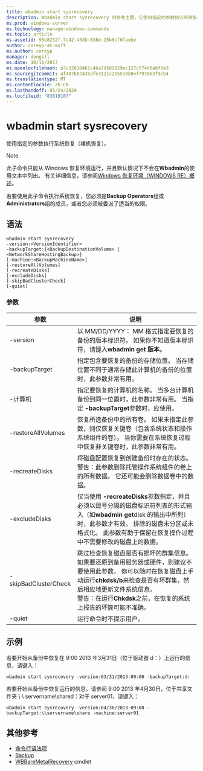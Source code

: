 ```yaml
---
title: wbadmin start sysrecovery
description: Wbadmin start sysrecovery 的参考主题，它使用指定的参数执行系统恢复（裸机恢复）。
ms.prod: windows-server
ms.technology: manage-windows-commands
ms.topic: article
ms.assetid: 95b8232f-7c42-452b-838e-15b0cf6faebe
author: coreyp-at-msft
ms.author: coreyp
manager: dongill
ms.date: 10/16/2017
ms.openlocfilehash: a7c32818461c46a7d582029ec127c574d6a8f3e3
ms.sourcegitcommit: 4f407b82435afe3111c215510b0ef797863f9cb4
ms.translationtype: MT
ms.contentlocale: zh-CN
ms.lasthandoff: 05/24/2020
ms.locfileid: "83819107"
---
```

# <a name="wbadmin-start-sysrecovery"></a>wbadmin start sysrecovery



使用指定的参数执行系统恢复（裸机恢复）。

> [!NOTE]
> 此子命令只能从 Windows 恢复环境运行，并且默认情况下不会在**Wbadmin**的使用文本中列出。 有关详细信息，请参阅[Windows 恢复环境（WINDOWS RE）概述](https://technet.microsoft.com/library/hh825173.aspx)。

若要使用此子命令执行系统恢复，您必须是**Backup Operators**组或**Administrators**组的成员，或者您必须被委派了适当的权限。

## <a name="syntax"></a>语法

```
wbadmin start sysrecovery
-version:<VersionIdentifier>
-backupTarget:{<BackupDestinationVolume> | <NetworkShareHostingBackup>}
[-machine:<BackupMachineName>]
[-restoreAllVolumes]
[-recreateDisks]
[-excludeDisks]
[-skipBadClusterCheck]
[-quiet]
```

### <a name="parameters"></a>参数

|参数|说明|
|---------|-----------|
|-version|以 MM/DD/YYYY： MM 格式指定要恢复的备份的版本标识符。 如果你不知道版本标识符，请键入**wbadmin get 版本**。|
|-backupTarget|指定包含要恢复的备份的存储位置。 当存储位置不同于通常存储此计算机的备份的位置时，此参数非常有用。|
|-计算机|指定要恢复的计算机的名称。 当多台计算机备份到同一位置时，此参数非常有用。 当指定 **-backupTarget**参数时，应使用。|
|-restoreAllVolumes|恢复所选备份中的所有卷。 如果未指定此参数，则仅恢复关键卷（包含系统状态和操作系统组件的卷）。 当你需要在系统恢复过程中恢复非关键卷时，此参数非常有用。|
|-recreateDisks|将磁盘配置恢复到创建备份时存在的状态。</br>警告：此参数删除托管操作系统组件的卷上的所有数据。 它还可能会删除数据卷中的数据。|
|-excludeDisks|仅当使用 **-recreateDisks**参数指定，并且必须以逗号分隔的磁盘标识符列表的形式输入（如**wbadmin get**disk 的输出中所列）时，此参数才有效。 排除的磁盘未分区或未格式化。 此参数有助于保留在恢复操作过程中不需要修改的磁盘上的数据。|
|-skipBadClusterCheck|跳过检查恢复磁盘是否有损坏的群集信息。 如果要还原到备用服务器或硬件，则建议不要使用此参数。 你可以随时在恢复磁盘上手动运行**chkdsk/b**来检查是否有坏群集，然后相应地更新文件系统信息。</br>警告：在运行**Chkdsk**之前，在恢复的系统上报告的坏簇可能不准确。|
|-quiet|运行命令时不提示用户。|

## <a name="examples"></a>示例

若要开始从备份中恢复在 9:00 2013 年3月31日（位于驱动器 d：）上运行的信息，请键入：
```
wbadmin start sysrecovery -version:03/31/2013-09:00 -backupTarget:d:
```
若要开始从备份中恢复运行的信息，请参阅 9:00 2013 年4月30日，位于共享文件夹 \\ \\ servername\shared：对于 server01，请键入：
```
wbadmin start sysrecovery -version:04/30/2013-09:00 -backupTarget:\\servername\share -machine:server01
```

## <a name="additional-references"></a>其他参考

- [命令行语法项](command-line-syntax-key.md)
-   [Backup](wbadmin.md)
-   [WBBareMetalRecovery](https://technet.microsoft.com/library/jj902461.aspx) cmdlet